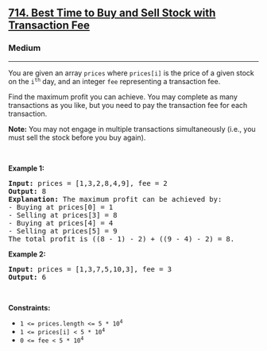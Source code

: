 <h2><a href="https://leetcode.com/problems/best-time-to-buy-and-sell-stock-with-transaction-fee/">714. Best Time to Buy and Sell Stock with Transaction Fee</a></h2><h3>Medium</h3><hr><div style="user-select: auto;"><p style="user-select: auto;">You are given an array <code style="user-select: auto;">prices</code> where <code style="user-select: auto;">prices[i]</code> is the price of a given stock on the <code style="user-select: auto;">i<sup style="user-select: auto;">th</sup></code> day, and an integer <code style="user-select: auto;">fee</code> representing a transaction fee.</p>

<p style="user-select: auto;">Find the maximum profit you can achieve. You may complete as many transactions as you like, but you need to pay the transaction fee for each transaction.</p>

<p style="user-select: auto;"><strong style="user-select: auto;">Note:</strong> You may not engage in multiple transactions simultaneously (i.e., you must sell the stock before you buy again).</p>

<p style="user-select: auto;">&nbsp;</p>
<p style="user-select: auto;"><strong class="example" style="user-select: auto;">Example 1:</strong></p>

<pre style="user-select: auto;"><strong style="user-select: auto;">Input:</strong> prices = [1,3,2,8,4,9], fee = 2
<strong style="user-select: auto;">Output:</strong> 8
<strong style="user-select: auto;">Explanation:</strong> The maximum profit can be achieved by:
- Buying at prices[0] = 1
- Selling at prices[3] = 8
- Buying at prices[4] = 4
- Selling at prices[5] = 9
The total profit is ((8 - 1) - 2) + ((9 - 4) - 2) = 8.
</pre>

<p style="user-select: auto;"><strong class="example" style="user-select: auto;">Example 2:</strong></p>

<pre style="user-select: auto;"><strong style="user-select: auto;">Input:</strong> prices = [1,3,7,5,10,3], fee = 3
<strong style="user-select: auto;">Output:</strong> 6
</pre>

<p style="user-select: auto;">&nbsp;</p>
<p style="user-select: auto;"><strong style="user-select: auto;">Constraints:</strong></p>

<ul style="user-select: auto;">
	<li style="user-select: auto;"><code style="user-select: auto;">1 &lt;= prices.length &lt;= 5 * 10<sup style="user-select: auto;">4</sup></code></li>
	<li style="user-select: auto;"><code style="user-select: auto;">1 &lt;= prices[i] &lt; 5 * 10<sup style="user-select: auto;">4</sup></code></li>
	<li style="user-select: auto;"><code style="user-select: auto;">0 &lt;= fee &lt; 5 * 10<sup style="user-select: auto;">4</sup></code></li>
</ul>
</div>